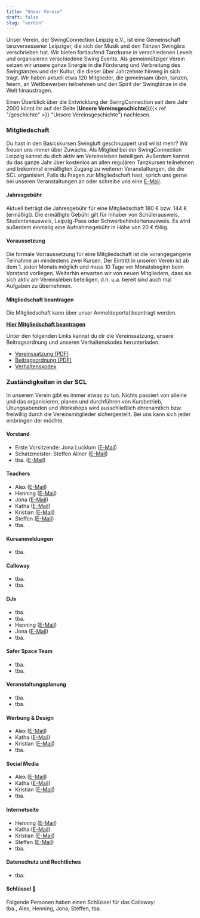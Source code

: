 ```yaml
---
title: "Unser Verein"
draft: false
slug: "verein"
---
```


Unser Verein, der SwingConnection Leipzig e.V., ist eine Gemeinschaft tanzversessener Leipziger, die sich der Musik und den Tänzen Swingära verschrieben hat. Wir bieten fortlaufend Tanzkurse in verschiedenen Levels und organisieren verschiedene Swing Events. Als gemeinnütziger Verein setzen wir unsere ganze Energie in die Förderung und Verbreitung des Swingtanzes und der Kultur, die dieser über Jahrzehnte hinweg in sich trägt. Wir haben aktuell etwa 120 Mitglieder, die gemeinsam üben, tanzen, feiern, an Wettbewerben teilnehmen und den Spirit der Swingtänze in die Welt hinaustragen.

Einen Überblick über die Entwicklung der SwingConnection seit dem Jahr 2000 könnt ihr auf der Seite [**Unsere Vereinsgeschichte**]({{< ref "/geschichte" >}} "Unsere Vereinsgeschichte") nachlesen.

### Mitgliedschaft
Du hast in den Basicskursen Swingluft geschnuppert und willst mehr? Wir freuen uns immer über Zuwachs. Als Mitglied bei der SwingConnection Leipzig kannst du dich aktiv am Vereinsleben beteiligen. Außerdem kannst du das ganze Jahr über kostenlos an allen regulären Tanzkursen teilnehmen und bekommst ermäßigten Zugang zu weiteren Veranstaltungen, die die SCL organisiert. Falls du Fragen zur Mitgliedschaft hast, sprich uns gerne bei unseren Veranstaltungen an oder schreibe uns eine [E-Mail](info@swingconnection-leipzig.com).

#### Jahresgebühr
Aktuell beträgt die Jahresgebühr für eine Mitgliedschaft 180 € bzw. 144 € (ermäßigt). Die ermäßigte Gebühr gilt für Inhaber von Schülerausweis, Studentenausweis, Leipzig-Pass oder Schwerbehindertenausweis. Es wird außerdem einmalig eine Aufnahmegebühr in Höhe von 20 € fällig.  

#### Voraussetzung
Die formale Vorraussetzung für eine Mitgliedschaft ist die vorangegangene Teilnahme an mindestens zwei Kursen. Der Eintritt in unseren Verein ist ab dem 1. jeden Monats möglich und muss 10 Tage vor Monatsbeginn beim Vorstand vorliegen. Weiterhin erwarten wir von neuen Mitgliedern, dass sie sich aktiv am Vereinsleben beteiligen, d.h. u.a. bereit sind auch mal Aufgaben zu übernehmen.

#### Mitgliedschaft beantragen
Die Mitgliedschaft kann über unser Anmeldeportal beantragt werden.  

**[Hier Mitgliedschaft beantragen](https://easyverein.com/public/SCL/applicationform/3255)**

Unter den folgenden Links kannst du dir die Vereinssatzung, unsere Beitragsordnung und unseren Verhaltenskodex herunterladen.

- [Vereinssatzung (PDF)]()
- [Beitragsordnung (PDF)](../SCL_Beitragsordnung_2000.pdf)       
- [Verhaltenskodex](https://docs.google.com/document/d/1EpcW5ju8RwoBK17TJuWFc2o_GQM9j8C42rYCSFf-o08/edit)

### Zuständigkeiten in der SCL
In unserem Verein gibt es immer etwas zu tun. Nichts passiert von alleine und das organisieren, planen und durchführen von Kursbetrieb, Übungsabenden und Workshops wird ausschließlich ehrenamtlich bzw. freiwillig durch die Vereinsmitglieder sichergestellt. Bei uns kann sich jeder einbringen der möchte. 

#### Vorstand
- Erste Vorsitzende: Jona Lucklum ([E-Mail](tba.))  
- Schatzmeister: Steffen Allner ([E-Mail](tba.))  
- tba. ([E-Mail](tba.))

#### Teachers
- Alex ([E-Mail](tba.))
- Henning ([E-Mail](tba.))
- Jona ([E-Mail](tba.))
- Katha ([E-Mail](tba.))
- Kristian ([E-Mail](tba.))
- Steffen ([E-Mail](tba.))
- tba.

#### Kursanmeldungen
- tba.

#### Calloway
- tba.
- tba.

#### DJs
- tba.
- tba.
- Henning ([E-Mail](tba.))
- Jona ([E-Mail](tba.))
- tba.

#### Safer Space Team
- tba.
- tba.

#### Veranstaltungsplanung
- tba.
- tba.

#### Werbung & Design
- Alex ([E-Mail](tba.))
- Katha ([E-Mail](tba.))
- Kristian ([E-Mail](tba.))
- tba.

#### Social Media
- Alex ([E-Mail](tba.))
- Katha ([E-Mail](tba.))
- Kristian ([E-Mail](tba.))
- tba.

#### Internetseite
- Henning ([E-Mail](tba.))
- Katha ([E-Mail](tba.))
- Kristian ([E-Mail](tba.))
- Steffen ([E-Mail](tba.))
- tba.

#### Datenschutz und Rechtliches
- tba.

#### Schlüssel :key:
Folgende Personen haben einen Schlüssel für das Calloway:  
tba., Alex, Henning, Jona, Steffen, tba.
